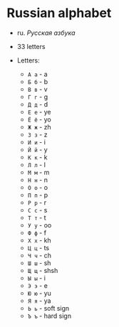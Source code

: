 # Russian alphabet

- ru. *Русская азбука*
- 33 letters

- Letters:
	- `А а` - a
	- `Б б` - b
	- `В в` - v
	- `Г г` - g
	- `Д д` - d
	- `Е е` - ye
	- `Ё ё` - yo
	- `Ж ж` - zh
	- `З з` - z
	- `И и` - i
	- `Й й` - y
	- `К к` - k
	- `Л л` - l
	- `М м` - m
	- `Н н` - n
	- `О о` - o
	- `П п` - p
	- `Р р` - r
	- `С с` - s
	- `Т т` - t
	- `У у` - oo
	- `Ф ф` - f
	- `Х х` - kh
	- `Ц ц` - ts
	- `Ч ч` - ch
	- `Ш ш` - sh
	- `Щ щ` - shsh
	- `Ы ы` - i
	- `Э э` - e
	- `Ю ю` - yu
	- `Я я` - ya
	- `Ь ь` - soft sign
	- `Ъ ъ` - hard sign
